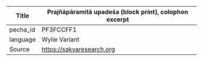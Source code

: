 |Title | Prajñāpāramitā upadeśa (block print), colophon excerpt 
| --- | --- 
|pecha_id | PF3FCCFF1
|language | Wylie Variant
|Source | https://sakyaresearch.org